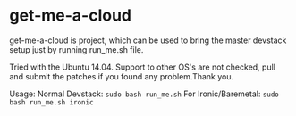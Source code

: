 # get-me-a-cloud

get-me-a-cloud is project, which can be used to bring the master devstack
setup just by running run_me.sh file. 

Tried with the Ubuntu 14.04.
Support to other OS's are not checked, pull and submit the patches if you found
any problem.Thank you.

Usage:
Normal Devstack:
	`sudo bash run_me.sh`
For Ironic/Baremetal:
	`sudo bash run_me.sh ironic`

